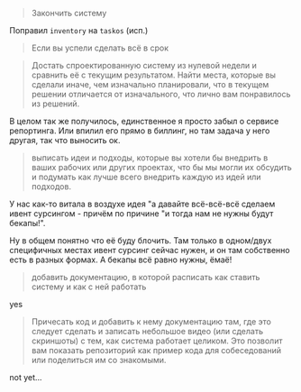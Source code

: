 > Закончить систему

Поправил `inventory` на `taskos` (исп.)

> Если вы успели сделать всё в срок

> Достать спроектированную систему из нулевой недели и сравнить её с текущим результатом. Найти места, которые вы сделали иначе, чем изначально планировали, что в текущем решении отличается от изначального, что лично вам понравилось из решений.

В целом так же получилось, единственное я просто забыл о сервисе репортинга. Или впилил его прямо в биллинг, но там задача у него другая, так что выносить ок.

> выписать идеи и подходы, которые вы хотели бы внедрить в ваших рабочих или других проектах, что бы мы могли их обсудить и подумать как лучше всего внедрить каждую из идей или подходов.

У нас как-то витала в воздухе идея "а давайте всё-всё-всё сделаем ивент сурсингом - причём по причине "и тогда нам не нужны будут бекапы!".

Ну в общем понятно что её буду блочить. Там только в одном/двух специфичных местах ивент сурсинг сейчас нужен, и он там собственно есть в разных формах. А бекапы всё равно нужны, ёмаё!

> добавить документацию, в которой расписать как ставить систему и как с ней работать

yes

> Причесать код и добавить к нему документацию там, где это следует сделать и записать небольшое видео (или сделать скриншоты) с тем, как система работает целиком. Это позволит вам показать репозиторий как пример кода для собеседований или поделиться им со знакомыми.

not yet...
